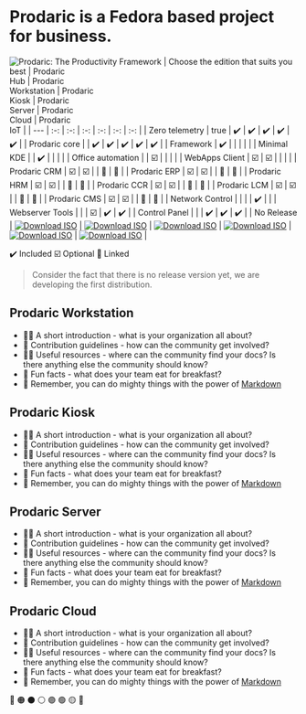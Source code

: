 # Prodaric is a Fedora based project for business.

![Prodaric: The Productivity Framework](https://prodaric.com/images/splash.png)
| Choose the edition that suits you best | Prodaric <br /> Hub | Prodaric <br /> Workstation | Prodaric <br /> Kiosk | Prodaric <br /> Server | Prodaric <br /> Cloud | Prodaric <br /> IoT |
| ---	| :-:	| :-:	| :-:	| :-:	| :-:	| :-:	|
|  Zero telemetry | true | :heavy_check_mark: | :heavy_check_mark: | :heavy_check_mark: | :heavy_check_mark:	| :heavy_check_mark: |
|  Prodaric core |  | :heavy_check_mark: | :heavy_check_mark: | :heavy_check_mark: | :heavy_check_mark:	| :heavy_check_mark: |
|  Framework	| :heavy_check_mark: |  | 	| 	| 	|
|  Minimal KDE |  | :heavy_check_mark: | 	| 	| 	|
|  Office automation	| 	| :ballot_box_with_check:	| 	| 	| 	|
|  WebApps Client 	| :ballot_box_with_check: | :ballot_box_with_check:	| 	| 	| 	|
|  Prodaric CRM	| :ballot_box_with_check: | :ballot_box_with_check:	| 	| :link:	| :link:	|
|  Prodaric ERP	| :ballot_box_with_check: | :ballot_box_with_check:	| 	| :link:	| :link:	|
|  Prodaric HRM	| :ballot_box_with_check: | :ballot_box_with_check:	| 	| :link:	| :link:	|
|  Prodaric CCR | :ballot_box_with_check:	| :ballot_box_with_check:	| 	| :link:	| :link:	|
|  Prodaric LCM	| :ballot_box_with_check: | :ballot_box_with_check:	| 	| :link:	| :link:	|
|  Prodaric CMS	| :ballot_box_with_check: | :ballot_box_with_check:	| 	| :link:	| :link:	|
|  Network Control	|	 | 	| 	| :heavy_check_mark:	| 	|
| Webserver Tools	| 	| 	| :ballot_box_with_check:	| :heavy_check_mark:	| :heavy_check_mark: |
| Control Panel	| 	| 	| :heavy_check_mark:	| :heavy_check_mark:	| :heavy_check_mark: |
| No Release	| [![Download ISO](https://prodaric.com/images/download.svg "Download ISO")](https://prodaric.com) | [![Download ISO](https://prodaric.com/images/download.svg "Download ISO")](https://prodaric.com) | [![Download ISO](https://prodaric.com/images/download.svg "Download ISO")](https://prodaric.com) | [![Download ISO](https://prodaric.com/images/download.svg "Download ISO")](https://prodaric.com) | [![Download ISO](https://prodaric.com/images/download.svg "Download ISO")](https://prodaric.com) | [![Download ISO](https://prodaric.com/images/download.svg "Download ISO")](https://prodaric.com/) |

:heavy_check_mark: Included 
:ballot_box_with_check:	Optional 
:link: Linked 

> Consider the fact that there is no release version yet, we are developing the first distribution.

## Prodaric Workstation

- 🙋‍♀️ A short introduction - what is your organization all about?
- 🌈 Contribution guidelines - how can the community get involved?
- 👩‍💻 Useful resources - where can the community find your docs? Is there anything else the community should know?
- 🍿 Fun facts - what does your team eat for breakfast?
- 🧙 Remember, you can do mighty things with the power of [Markdown](https://docs.github.com/github/writing-on-github/getting-started-with-writing-and-formatting-on-github/basic-writing-and-formatting-syntax)

 ## Prodaric Kiosk

- 🙋‍♀️ A short introduction - what is your organization all about?
- 🌈 Contribution guidelines - how can the community get involved?
- 👩‍💻 Useful resources - where can the community find your docs? Is there anything else the community should know?
- 🍿 Fun facts - what does your team eat for breakfast?
- 🧙 Remember, you can do mighty things with the power of [Markdown](https://docs.github.com/github/writing-on-github/getting-started-with-writing-and-formatting-on-github/basic-writing-and-formatting-syntax)

 ## Prodaric Server

- 🙋‍♀️ A short introduction - what is your organization all about?
- 🌈 Contribution guidelines - how can the community get involved?
- 👩‍💻 Useful resources - where can the community find your docs? Is there anything else the community should know?
- 🍿 Fun facts - what does your team eat for breakfast?
- 🧙 Remember, you can do mighty things with the power of [Markdown](https://docs.github.com/github/writing-on-github/getting-started-with-writing-and-formatting-on-github/basic-writing-and-formatting-syntax)

 ## Prodaric Cloud

- 🙋‍♀️ A short introduction - what is your organization all about?
- 🌈 Contribution guidelines - how can the community get involved?
- 👩‍💻 Useful resources - where can the community find your docs? Is there anything else the community should know?
- 🍿 Fun facts - what does your team eat for breakfast?
- 🧙 Remember, you can do mighty things with the power of [Markdown](https://docs.github.com/github/writing-on-github/getting-started-with-writing-and-formatting-on-github/basic-writing-and-formatting-syntax)

🔴 🟠 ⚫ ⚪ 🟣 🟢 🟡 🔵
